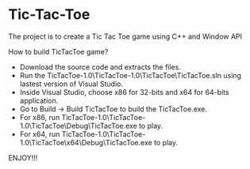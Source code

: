 # Tic-Tac-Toe
The project is to create a Tic Tac Toe game using C++ and Window API


How to build TicTacToe game?
- Download the source code and extracts the files.
- Run the TicTacToe-1.0\TicTacToe-1.0\TicTacToe\TicTacToe.sln using lastest version of Visual Studio.
- Inside Visual Studio, choose x86 for 32-bits and x64 for 64-bits application.
- Go to Build -> Build TicTacToe to build the TicTacToe.exe.
- For x86, run TicTacToe-1.0\TicTacToe-1.0\TicTacToe\Debug\TicTacToe.exe to play.
- For x64, run TicTacToe-1.0\TicTacToe-1.0\TicTacToe\x64\Debug\TicTacToe.exe to play.

ENJOY!!!
